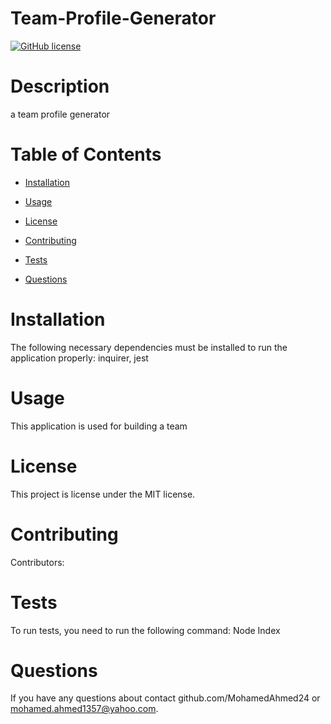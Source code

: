 # Team-Profile-Generator
  [![GitHub license](https://img.shields.io/badge/license-MIT-blue.svg)](https://github.com/MohamedAhmed24/Team-Profile-Generator)
  
  # Description
  a team profile generator
 
  # Table of Contents 
 
  * [Installation](#installation)
  * [Usage](#usage)
  * [License](#license)
  
  * [Contributing](#contributing)
  * [Tests](#tests)
  
  * [Questions](#questions)
  
  # Installation
  
  The following necessary dependencies must be installed to run the application properly: inquirer, jest
  # Usage
 
  ​This application is used for building a team
  # License
  
  This project is license under the MIT license.
  # Contributing
 
  ​Contributors: 
  # Tests
  
  To run tests, you need to run the following command: Node Index
 
  # Questions
  If you have any questions about contact github.com/MohamedAhmed24 or mohamed.ahmed1357@yahoo.com.